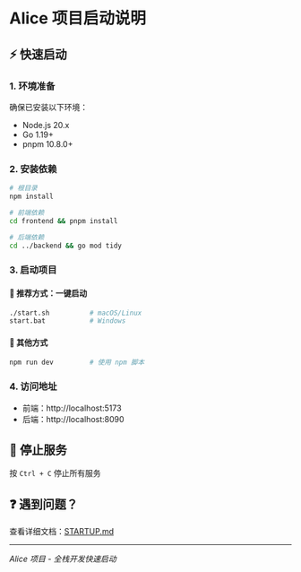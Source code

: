 # Alice 项目启动说明

## ⚡ 快速启动

### 1. 环境准备
确保已安装以下环境：
- Node.js 20.x
- Go 1.19+
- pnpm 10.8.0+

### 2. 安装依赖
```bash
# 根目录
npm install

# 前端依赖
cd frontend && pnpm install

# 后端依赖
cd ../backend && go mod tidy
```

### 3. 启动项目

#### 🎯 推荐方式：一键启动
```bash
./start.sh          # macOS/Linux
start.bat           # Windows
```

#### 🔧 其他方式
```bash
npm run dev         # 使用 npm 脚本
```

### 4. 访问地址
- 前端：http://localhost:5173
- 后端：http://localhost:8090

## 🛑 停止服务
按 `Ctrl + C` 停止所有服务

## ❓ 遇到问题？
查看详细文档：[STARTUP.md](./STARTUP.md)

---
*Alice 项目 - 全栈开发快速启动*
